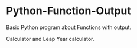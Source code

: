 # Python-Function-Output

Basic Python program about Functions with output.

Calculator and Leap Year calculator.
